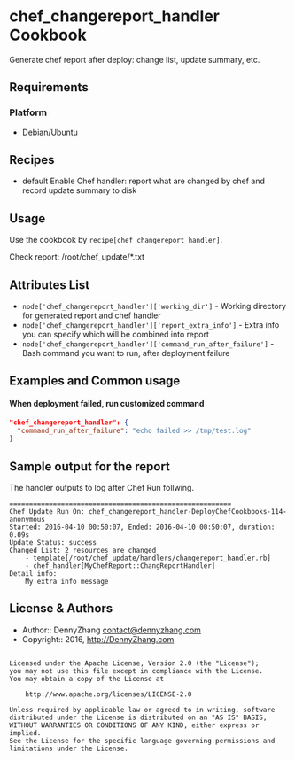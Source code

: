 chef_changereport_handler Cookbook
================
Generate chef report after deploy: change list, update summary, etc.

Requirements
------------
### Platform
- Debian/Ubuntu

Recipes
-------
* default
Enable Chef handler: report what are changed by chef and record update summary to disk

Usage
-----
Use the cookbook by `recipe[chef_changereport_handler]`.

Check report: /root/chef_update/*.txt

Attributes List
---------------
* `node['chef_changereport_handler']['working_dir']` - Working directory for generated report and chef handler
* `node['chef_changereport_handler']['report_extra_info']` - Extra info you can specify which will be combined into report
* `node['chef_changereport_handler']['command_run_after_failure']` - Bash command you want to run, after deployment failure

Examples and Common usage
-------------------------
#### When deployment failed, run customized command
```json
"chef_changereport_handler": {
  "command_run_after_failure": "echo failed >> /tmp/test.log"
}
```
Sample output for the report
-----------------
The handler outputs to log after Chef Run follwing.

```
========================================================
Chef Update Run On: chef_changereport_handler-DeployChefCookbooks-114-anonymous
Started: 2016-04-10 00:50:07, Ended: 2016-04-10 00:50:07, duration: 0.09s
Update Status: success
Changed List: 2 resources are changed
    - template[/root/chef_update/handlers/changereport_handler.rb]
    - chef_handler[MyChefReport::ChangReportHandler]
Detail info:
    My extra info message
```

License & Authors
-----------------
- Author:: DennyZhang <contact@dennyzhang.com>
- Copyright:: 2016, http://DennyZhang.com

```text

Licensed under the Apache License, Version 2.0 (the "License");
you may not use this file except in compliance with the License.
You may obtain a copy of the License at

    http://www.apache.org/licenses/LICENSE-2.0

Unless required by applicable law or agreed to in writing, software
distributed under the License is distributed on an "AS IS" BASIS,
WITHOUT WARRANTIES OR CONDITIONS OF ANY KIND, either express or implied.
See the License for the specific language governing permissions and
limitations under the License.
```

